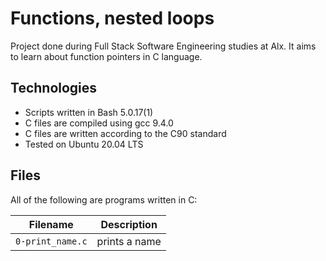 # Functions, nested loops

Project done during Full Stack Software Engineering studies at Alx. It aims to learn about function pointers in C language.

## Technologies
 
* Scripts written in Bash 5.0.17(1)
* C files are compiled using gcc 9.4.0
* C files are written according to the C90 standard
* Tested on Ubuntu 20.04 LTS

## Files

All of the following are programs written in C:

Filename | Description
--- | ---
`0-print_name.c` | prints a name
